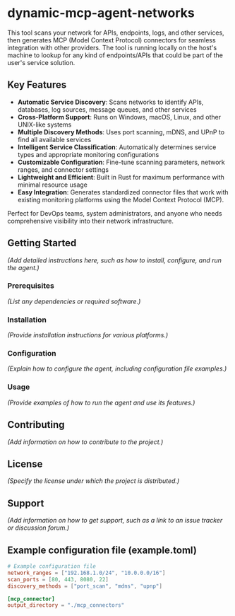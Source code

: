# dynamic-mcp-agent-networks

This tool scans your network for APIs, endpoints, logs, and other services, then generates MCP (Model Context Protocol) connectors for seamless integration with other providers.
The tool is running locally on the host's machine to lookup for any kind of endpoints/APIs that could be part of the user's service solution.

## Key Features

-   **Automatic Service Discovery**: Scans networks to identify APIs, databases, log sources, message queues, and other services
-   **Cross-Platform Support**: Runs on Windows, macOS, Linux, and other UNIX-like systems
-   **Multiple Discovery Methods**: Uses port scanning, mDNS, and UPnP to find all available services
-   **Intelligent Service Classification**: Automatically determines service types and appropriate monitoring configurations
-   **Customizable Configuration**: Fine-tune scanning parameters, network ranges, and connector settings
-   **Lightweight and Efficient**: Built in Rust for maximum performance with minimal resource usage
-   **Easy Integration**: Generates standardized connector files that work with existing monitoring platforms using the Model Context Protocol (MCP).

Perfect for DevOps teams, system administrators, and anyone who needs comprehensive visibility into their network infrastructure.

## Getting Started

*(Add detailed instructions here, such as how to install, configure, and run the agent.)*

### Prerequisites

*(List any dependencies or required software.)*

### Installation

*(Provide installation instructions for various platforms.)*

### Configuration

*(Explain how to configure the agent, including configuration file examples.)*

### Usage

*(Provide examples of how to run the agent and use its features.)*

## Contributing

*(Add information on how to contribute to the project.)*

## License

*(Specify the license under which the project is distributed.)*

## Support

*(Add information on how to get support, such as a link to an issue tracker or discussion forum.)*

## Example configuration file (example.toml)

```toml
# Example configuration file
network_ranges = ["192.168.1.0/24", "10.0.0.0/16"]
scan_ports = [80, 443, 8080, 22]
discovery_methods = ["port_scan", "mdns", "upnp"]

[mcp_connector]
output_directory = "./mcp_connectors"
